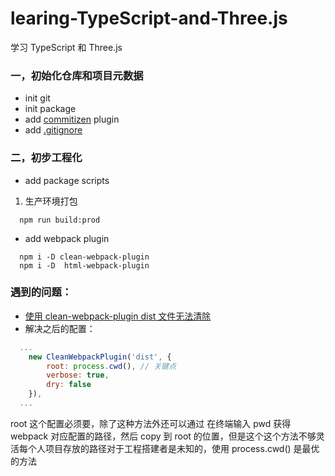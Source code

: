 # learing-TypeScript-and-Three.js
学习 TypeScript 和 Three.js


### 一，初始化仓库和项目元数据

  - init git
  - init package
  - add [commitizen](https://github.com/commitizen/cz-cli) plugin
  - add [.gitignore](https://gist.github.com/andreasonny83/b24e38b7772a3ea362d8e8d238d5a7bc)

### 二，初步工程化

  - add package scripts
  1. 生产环境打包
```
  npm run build:prod
```

  - add webpack plugin
```
  npm i -D clean-webpack-plugin
  npm i -D  html-webpack-plugin
```

### 遇到的问题：
  - [使用 clean-webpack-plugin dist 文件无法清除](https://github.com/johnagan/clean-webpack-plugin/issues/10)
  - 解决之后的配置：
```js
  ...
    new CleanWebpackPlugin('dist', {
        root: process.cwd(), // 关键点
        verbose: true,
        dry: false
    }),
  ...
```
  root 这个配置必须要，除了这种方法外还可以通过 在终端输入 pwd 获得 webpack 对应配置的路径，然后 copy 到 root 的位置，但是这个这个方法不够灵活每个人项目存放的路径对于工程搭建者是未知的，使用 process.cwd() 是最优的方法

